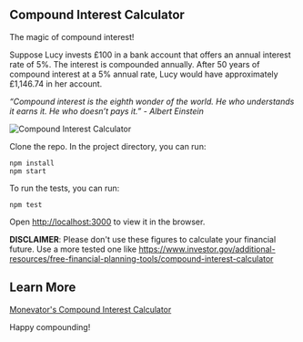 ## Compound Interest Calculator

The magic of compound interest! 

Suppose Lucy invests £100 in a bank account that offers an annual interest rate of 5%. The interest is compounded annually. After 50 years of compound interest at a 5% annual rate, Lucy would have approximately £1,146.74 in her account.

<i>“Compound interest is the eighth wonder of the world. He who understands it earns it. He who doesn’t pays it.”</i>
<cite>- Albert Einstein</cite>

![Compound Interest Calculator](../images/compound-interest-calculator.png)

Clone the repo. In the project directory, you can run:

```
npm install
npm start
```

To run the tests, you can run:

`npm test`

Open [http://localhost:3000](http://localhost:3000) to view it in the browser.

__DISCLAIMER__: Please don't use these figures to calculate your financial future. Use a more tested one like https://www.investor.gov/additional-resources/free-financial-planning-tools/compound-interest-calculator

## Learn More

<a href="https://monevator.com/compound-interest-calculator/">Monevator's Compound Interest Calculator</a>

Happy compounding!

